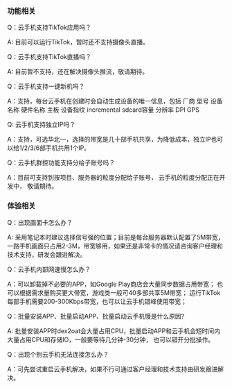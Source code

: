 ### 功能相关
Q：云手机支持TikTok应用吗？

A: 目前可以运行TikTok，暂时还不支持摄像头直播。


Q：云手机支持TikTok直播吗？

A: 目前暂不支持，还在解决摄像头推流，敬请期待。

Q：云手机支持一键新机吗？

A：支持，每台云手机在创建时会自动生成设备的唯一信息，包括 厂商 型号 设备名称 硬件名称	主板 设备指纹 incremental	sdcard容量	分辨率	DPI GPS

Q: 云手机支持独立IP吗？

A：支持，可选华北一，选择的带宽是几十部手机共享，为降低成本，独立IP也可以给1/2/3/6部手机共用1个IP。

Q：云手机群控功能支持分给子账号吗？

A：目前可支持到按项目、服务器的粒度分配给子账号， 云手机的粒度分配正在开发中， 敬请期待。


### 体验相关
Q：出现画面卡怎么办？

A: 采用笔记本时建议选择信号强的位置；目前是每台服务器默认配置了5M带宽，一路手机画面只占用2-3M，带宽够用，如果还是非常卡的情况请咨询客户经理和技术支持，研发会跟进解决。

Q：云手机内部网速慢怎么办？

A：可以卸载掉不必要的APP，如Google Play商店会大量同步数据占用带宽； 
   也可以根据需求量购买更大带宽，游戏类一般可40多部共享5M带宽；
   运行TikTok每部手机需要200-300Kbps带宽，也可以让云手机错峰使用带宽；
   
Q：批量安装APP、批量启动APP、批量启动云手机慢是什么原因?

A: 批量安装APP时dex2oat会大量占用CPU，批量启动APP和云手机会短时间内大量占用CPU和存储IO，一般要等待几分钟-30分钟， 也可以错开分批操作。

Q：出现个别云手机无法连接怎么办？

A：可先尝试重启云手机解决，如果不行可通过客户经理和技术支持由研发跟进解决。
